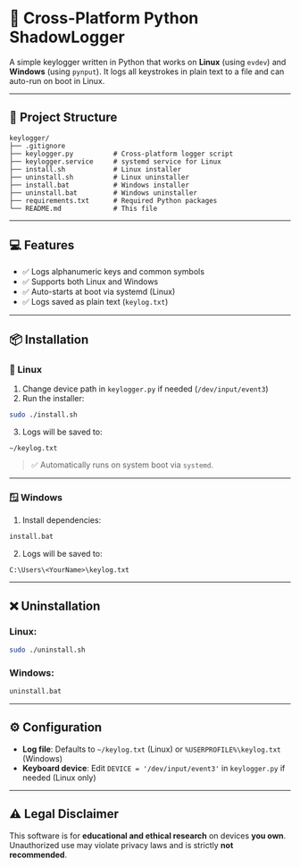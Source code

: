 # 🔑 Cross-Platform Python ShadowLogger

A simple keylogger written in Python that works on **Linux** (using `evdev`) and **Windows** (using `pynput`). It logs all keystrokes in plain text to a file and can auto-run on boot in Linux.

---

## 📁 Project Structure

```
keylogger/
├── .gitignore
├── keylogger.py          # Cross-platform logger script
├── keylogger.service     # systemd service for Linux
├── install.sh            # Linux installer
├── uninstall.sh          # Linux uninstaller
├── install.bat           # Windows installer
├── uninstall.bat         # Windows uninstaller
├── requirements.txt      # Required Python packages
└── README.md             # This file
```

---

## 💻 Features

- ✅ Logs alphanumeric keys and common symbols
- ✅ Supports both Linux and Windows
- ✅ Auto-starts at boot via systemd (Linux)
- ✅ Logs saved as plain text (`keylog.txt`)

---

## 📦 Installation

### 🐧 Linux

1. Change device path in `keylogger.py` if needed (`/dev/input/event3`)
2. Run the installer:

```bash
sudo ./install.sh
```

3. Logs will be saved to:

```
~/keylog.txt
```

> ✅ Automatically runs on system boot via `systemd`.

---

### 🪟 Windows

1. Install dependencies:

```bat
install.bat
```

2. Logs will be saved to:

```
C:\Users\<YourName>\keylog.txt
```

---

## ❌ Uninstallation

### Linux:
```bash
sudo ./uninstall.sh
```

### Windows:
```bat
uninstall.bat
```

---

## ⚙️ Configuration

- **Log file**: Defaults to `~/keylog.txt` (Linux) or `%USERPROFILE%\keylog.txt` (Windows)
- **Keyboard device**: Edit `DEVICE = '/dev/input/event3'` in `keylogger.py` if needed (Linux only)

---

## ⚠️ Legal Disclaimer

This software is for **educational and ethical research** on devices **you own**.  
Unauthorized use may violate privacy laws and is strictly **not recommended**.